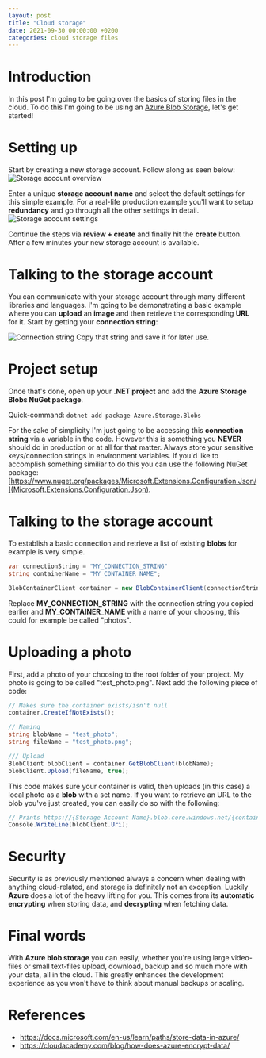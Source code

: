 ```yaml
---
layout: post
title: "Cloud storage"
date: 2021-09-30 00:00:00 +0200
categories: cloud storage files
---
```


# Introduction

In this post I'm going to be going over the basics of storing files in the cloud. To do this I'm going to be using an [Azure Blob Storage](https://azure.microsoft.com/services/storage/blobs/), let's get started!

# Setting up

Start by creating a new storage account. Follow along as seen below:
![Storage account overview](https://i.imgur.com/jgRc2EL.png)

Enter a unique **storage account name** and select the default settings for this simple example. For a real-life production example you'll want to setup **redundancy** and go through all the other settings in detail.
![Storage account settings](https://i.imgur.com/IKufXW1.png)

Continue the steps via **review + create** and finally hit the **create** button. After a few minutes your new storage account is available.

# Talking to the storage account

You can communicate with your storage account through many different libraries and languages. I'm going to be demonstrating a basic example where you can **upload** an **image** and then retrieve the corresponding **URL** for it. Start by getting your **connection string**:

![Connection string](https://i.imgur.com/nCd61K1.png)
Copy that string and save it for later use.

# Project setup

Once that's done, open up your **.NET project** and add the **Azure Storage Blobs NuGet package**.

Quick-command: `dotnet add package Azure.Storage.Blobs`

For the sake of simplicity I'm just going to be accessing this **connection string** via a variable in the code. However this is something you **NEVER** should do in production or at all for that matter. Always store your sensitive keys/connection strings in environment variables. If you'd like to accomplish something similiar to do this you can use the following NuGet package: [https://www.nuget.org/packages/Microsoft.Extensions.Configuration.Json/](Microsoft.Extensions.Configuration.Json).

# Talking to the storage account

To establish a basic connection and retrieve a list of existing **blobs** for example is very simple.

```csharp
var connectionString = "MY_CONNECTION_STRING"
string containerName = "MY_CONTAINER_NAME";

BlobContainerClient container = new BlobContainerClient(connectionString, containerName);
```

Replace **MY_CONNECTION_STRING** with the connection string you copied earlier and **MY_CONTAINER_NAME** with a name of your choosing, this could for example be called "photos".

# Uploading a photo

First, add a photo of your choosing to the root folder of your project. My photo is going to be called "test_photo.png". Next add the following piece of code:

```csharp
// Makes sure the container exists/isn't null
container.CreateIfNotExists();

// Naming
string blobName = "test_photo";
string fileName = "test_photo.png";

/// Upload
BlobClient blobClient = container.GetBlobClient(blobName);
blobClient.Upload(fileName, true);
```

This code makes sure your container is valid, then uploads (in this case) a local photo as a **blob** with a set name.
If you want to retrieve an URL to the blob you've just created, you can easily do so with the following:

```csharp
// Prints https://{Storage Account Name}.blob.core.windows.net/{containerName}/{blobName}
Console.WriteLine(blobClient.Uri);
```

# Security

Security is as previously mentioned always a concern when dealing with anything cloud-related, and storage is definitely not an exception. Luckily **Azure** does a lot of the heavy lifting for you. This comes from its **automatic encrypting** when storing data, and **decrypting** when fetching data.

# Final words

With **Azure blob storage** you can easily, whether you're using large video-files or small text-files upload, download, backup and so much more with your data, all in the cloud. This greatly enhances the development experience as you won't have to think about manual backups or scaling.

# References

- <https://docs.microsoft.com/en-us/learn/paths/store-data-in-azure/>
- <https://cloudacademy.com/blog/how-does-azure-encrypt-data/>
